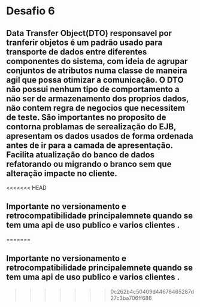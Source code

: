 #  Desafio 6

## Data Transfer Object(DTO) responsavel por tranferir objetos é um padrão usado para transporte de dados entre diferentes componentes do sistema, com ideia de agrupar conjuntos de atributos numa classe de maneira agil que possa otimizar a comunicação. O DTO não possui nenhum tipo de comportamento a não ser de armazenamento dos proprios dados, não contem regra de negocios que necessitem de teste. São importantes no proposito de contorna problamas de serealização do EJB, apresentam os dados usados de forma ordenada antes de ir para a camada de apresentação. Facilita atualização do banco de dados refatorando ou migrando o branco sem que alteração impacte no cliente.
<<<<<<< HEAD
## Importante no versionamento e retrocompatibilidade principalemnete quando se tem uma api de uso publico e varios clientes .
=======
## Importante no versionamento e retrocompatibilidade principalemnete quando se tem uma api de uso publico e varios clientes .
>>>>>>> 0c262b4c50409d44678465287d27c3ba706ff686
